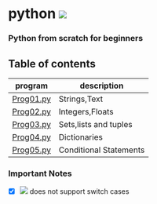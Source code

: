 # python  <img src="https://img.shields.io/badge/Python-FFD43B?style=for-the-badge&logo=python&logoColor=blue"/>
### Python from scratch for beginners 

## Table of contents

program | description 
------- | -----------
[Prog01.py](Prog01.py) | Strings,Text 
[Prog02.py](Prog02.py) | Integers,Floats 
[Prog03.py](Prog03.py) | Sets,lists and tuples
[Prog04.py](Prog04.py) | Dictionaries
[Prog05.py](Prog05.py) | Conditional Statements


###  Important Notes
- [x] <img src="https://img.shields.io/badge/Python-FFD43B?style=for-the-badge&logo=python&logoColor=blue"/> does not support switch cases 
